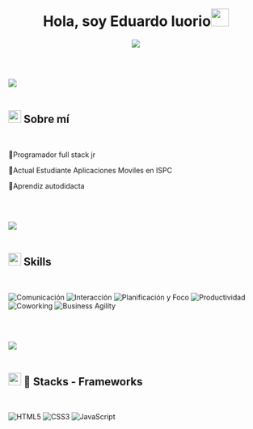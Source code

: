 <div><h1 align="center"><strong>Hola, soy Eduardo Iuorio</strong><img src="https://media.giphy.com/media/hvRJCLFzcasrR4ia7z/giphy.gif" width="35"></div></h1>
<p align="center">
  <a href="https://github.com/DenverCoder1/readme-typing-svg"><img src="https://readme-typing-svg.herokuapp.com?font=Time+New+Roman&color=cyan&size=25&center=true&vCenter=true&width=600&height=100&lines=PROGRAMADOR+FULL+STACK,;APRENDIZ+AUTODIDACTA,;ESTUDIANTE+ACTUAL+APLICACIONES+MOVILES+ISPC;"></a>
</p>




<br><br>



<img src="https://user-images.githubusercontent.com/73097560/115834477-dbab4500-a447-11eb-908a-139a6edaec5c.gif"><br><br>

## <img src="https://media2.giphy.com/media/QssGEmpkyEOhBCb7e1/giphy.gif?cid=ecf05e47a0n3gi1bfqntqmob8g9aid1oyj2wr3ds3mg700bl&rid=giphy.gif" width ="25"><b> Sobre mí</b>
<br>

:small_orange_diamond:Programador full stack jr

:small_orange_diamond:Actual Estudiante Aplicaciones Moviles en ISPC

:small_orange_diamond:Aprendiz autodidacta


<br><br>

<img src="https://user-images.githubusercontent.com/73097560/115834477-dbab4500-a447-11eb-908a-139a6edaec5c.gif"><br><br>

## <img src="https://media2.giphy.com/media/QssGEmpkyEOhBCb7e1/giphy.gif?cid=ecf05e47a0n3gi1bfqntqmob8g9aid1oyj2wr3ds3mg700bl&rid=giphy.gif" width ="25"><b> Skills</b>
<br>

![Comunicación](https://img.shields.io/badge/Comunicación-blue?style=for-the-badge) 
![Interacción](https://img.shields.io/badge/Interacción-orange?style=for-the-badge) 
![Planificación y Foco](https://img.shields.io/badge/Planificación%20y%20Foco-8500fb?style=for-the-badge) 
![Productividad](https://img.shields.io/badge/Productividad-00cb67?style=for-the-badge) 
![Coworking](https://img.shields.io/badge/Coworking-FF0033?style=for-the-badge) 
![Business Agility](https://img.shields.io/badge/Business%20Agility-ddd?style=for-the-badge)


<br><br>

<img src="https://user-images.githubusercontent.com/73097560/115834477-dbab4500-a447-11eb-908a-139a6edaec5c.gif"><br><br>

## <img src="https://media2.giphy.com/media/QssGEmpkyEOhBCb7e1/giphy.gif?cid=ecf05e47a0n3gi1bfqntqmob8g9aid1oyj2wr3ds3mg700bl&rid=giphy.gif" width ="25"><b> 📱 Stacks - Frameworks</b>
<br>

![HTML5](https://img.shields.io/badge/HTML5-E34C26?style=for-the-badge) ![CSS3](https://img.shields.io/badge/css3-f06529?style=for-the-badge) ![JavaScript](https://img.shields.io/badge/-JavaScript-FFD43B?style=for-the-badge)




  

    
    
    











